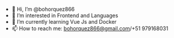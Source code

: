 - 👋 Hi, I’m @bohorquez866
- 👀 I’m interested in Frontend and Languages
- 🌱 I’m currently learning Vue Js and Docker 
- 📫 How to reach me: bohorquez866@gmail.com/+51 979168031


